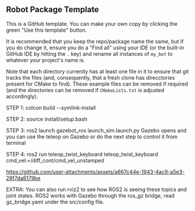 ## Robot Package Template

This is a GitHub template. You can make your own copy by clicking the green "Use this template" button.

It is recommended that you keep the repo/package name the same, but if you do change it, ensure you do a "Find all" using your IDE (or the built-in GitHub IDE by hitting the `.` key) and rename all instances of `my_bot` to whatever your project's name is.

Note that each directory currently has at least one file in it to ensure that git tracks the files (and, consequently, that a fresh clone has direcctories present for CMake to find). These example files can be removed if required (and the directories can be removed if `CMakeLists.txt` is adjusted accordingly).



STEP 1:
colcon build --symlink-install

STEP 2:
source install/setup.bash

STEP 3:
ros2 launch gazebot_ros launch_sim.launch.py
Gazebo opens and you can use the teleop on Gazebo or do the next step to control it from terminal





STEP 4:
ros2 run teleop_twist_keyboard teleop_twist_keyboard cmd_vel:=/diff_cont/cmd_vel_unstamped

https://github.com/user-attachments/assets/a667c44e-1943-4ac9-a5e3-28f7da8179be

EXTRA:
You can also run rviz2 to see how ROS2 is seeing these topics and joint states.
ROS2 works with Gazebo through the ros_gz bridge, read gz_bridge.yaml under the src/config file.
